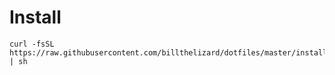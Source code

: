 # Install

```
curl -fsSL https://raw.githubusercontent.com/billthelizard/dotfiles/master/install.sh | sh
```
